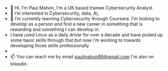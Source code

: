- 👋 Hi, I’m Paul Mahon, I'm a UK based trainee Cybersecurity Analyst.
- 👀 I’m interested in Cybersecurity, data, Ai, 
- 🌱 I’m currently learning Cybersecurity through Coursera. I'm looking to develop as a person and find a new career in something that is rewarding and something I can develop in.
- I have used Linux as a daily driver for over a decade and have picked up some basic skills through that but now i'm working to towards developing those skills professionally
- 
- 📫 You can reach me by email paulmahon86@gmail.com I'm also on linkedin.
  

<!---
paulmahon86/paulmahon86 is a ✨ special ✨ repository because its `README.md` (this file) appears on your GitHub profile.
You can click the Preview link to take a look at your changes.
--->
